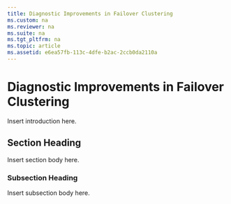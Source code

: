 ```yaml
---
title: Diagnostic Improvements in Failover Clustering
ms.custom: na
ms.reviewer: na
ms.suite: na
ms.tgt_pltfrm: na
ms.topic: article
ms.assetid: e6ea57fb-113c-4dfe-b2ac-2ccb0da2110a
---
```

# Diagnostic Improvements in Failover Clustering
Insert introduction here.

## Section Heading
Insert section body here.

### Subsection Heading
Insert subsection body here.


